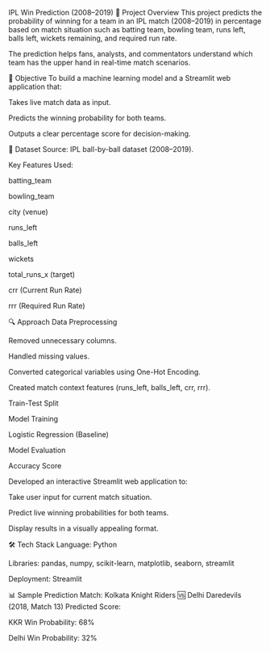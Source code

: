  IPL Win Prediction (2008–2019)
📌 Project Overview
This project predicts the probability of winning for a team in an IPL match (2008–2019) in percentage based on match situation such as batting team, bowling team, runs left, balls left, wickets remaining, and required run rate.

The prediction helps fans, analysts, and commentators understand which team has the upper hand in real-time match scenarios.

🎯 Objective
To build a machine learning model and a Streamlit web application that:

Takes live match data as input.

Predicts the winning probability for both teams.

Outputs a clear percentage score for decision-making.

📂 Dataset
Source: IPL ball-by-ball dataset (2008–2019).

Key Features Used:

batting_team

bowling_team

city (venue)

runs_left

balls_left

wickets

total_runs_x (target)

crr (Current Run Rate)

rrr (Required Run Rate)

🔍 Approach
Data Preprocessing

Removed unnecessary columns.

Handled missing values.

Converted categorical variables using One-Hot Encoding.

Created match context features (runs_left, balls_left, crr, rrr).

Train-Test Split


Model Training

Logistic Regression (Baseline)


Model Evaluation

Accuracy Score


Developed an interactive Streamlit web application to:

Take user input for current match situation.

Predict live winning probabilities for both teams.

Display results in a visually appealing format.

🛠 Tech Stack
Language: Python

Libraries: pandas, numpy, scikit-learn, matplotlib, seaborn, streamlit

Deployment: Streamlit

📊 Sample Prediction
Match: Kolkata Knight Riders 🆚 Delhi Daredevils (2018, Match 13)
Predicted Score:

KKR Win Probability: 68%

Delhi Win Probability: 32%

